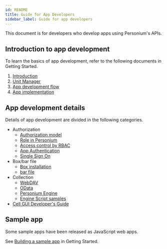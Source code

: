 ```yaml
---
id: README
title: Guide for App Developers
sidebar_label: Guide for app developers
---
```


This document is for developers who develop apps using Personium's APIs.

## Introduction to app development

To learn the basics of app development, refer to the following documents in Getting Started.

1. [Introduction](../getting-stared/appdev-introduction.md)
2. [Unit Manager](../getting-stared/appdev-management-tool.md)
3. [App development flow](../getting-stared/appdev-process.md)
4. [App implementation](../getting-stared/appdev-impl.md)

## App development details

Details of app development are divided in the following categories.

- Authorization
  - [Authorization model](../app-developer/003_Auth.md)
  - [Role in Personium](./Roles.md)
  - [Access control by RBAC](../apiref/006_Access_Control.md)
  - [App Authentication](./app_authn.md)
  - [Single Sign On](./launch_from_homeapp.md)
- Box/bar file
  - [Box installation](../apiref/007_Box_install.md)
  - [bar file](../apiref/301_Bar_File.md)
- Collection
  - [WebDAV](../app-developer/007_WebDAV_model.md)
  - [OData](./using_odata.md)
  - [Personium Engine](./Personium-Engine.md)
  - [Engine Script samples](./671_Engine_Script_Samples.md)
- [Cell GUI Developer's Guide](../cell-gui-developer/README.md)

## Sample app

Some sample apps have been released as JavaScript web apps.

See [Building a sample app](../getting-started/setup-sample-apps.md) in Getting Started.
